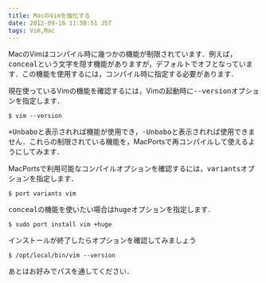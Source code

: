 ```yaml
---
title: MacのVimを強化する
date: 2012-09-16 11:58:51 JST
tags: Vim,Mac
---
```


MacのVimはコンパイル時に幾つかの機能が制限されています．例えば，<span style="font-family:monospace">conceal</span>という文字を隠す機能がありますが，デフォルトでオフとなっています．この機能を使用するには，コンパイル時に指定する必要があります．

現在使っているVimの機能を確認するには，Vimの起動時に<span style="font-family:monospace">--version</span>オプションを指定します．

```
$ vim --version
```

<span style="font-family:monospace">+Unbabo</span>と表示されれば機能が使用でき，<span style="font-family:monospace">-Unbabo</span>と表示されれば使用できません．これらの制限されている機能を，MacPortsで再コンパイルして使えるようにしてみます．

MacPortsで利用可能なコンパイルオプションを確認するには，<span style="font-family:monospace">variants</span>オプションを指定します．

```
$ port variants vim
```

<span style="font-family:monospace">conceal</span>の機能を使いたい場合は<span style="font-family:monospace">huge</span>オプションを指定します．

```
$ sudo port install vim +huge
```

インストールが終了したらオプションを確認してみましょう

```
$ /opt/local/bin/vim --version
```

あとはお好みでパスを通してください．

